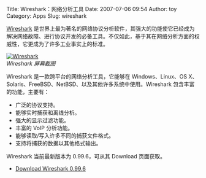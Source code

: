 Title: Wireshark：网络分析工具
Date: 2007-07-06 09:54
Author: toy
Category: Apps
Slug: wireshark

[Wireshark](http://www.wireshark.org/)
是世界上最为著名的网络协议分析软件，其强大的功能使它已经成为解决网络故障、进行协议开发的必备工具。不仅如此，基于其在网络分析方面的权威性，它更成为了许多工业事实上的标准。

[![Wireshark](http://i.linuxtoy.org/i/2007/07/wireshark_s.jpg)](http://i.linuxtoy.org/i/2007/07/wireshark.jpg)  
*Wireshark 屏幕截图*

Wireshark 是一款跨平台的网络分析工具，它能够在 Windows、Linux、OS
X、Solaris、FreeBSD、NetBSD、以及其他许多系统中使用。Wireshark
包含丰富的功能，主要有：

-   广泛的协议支持。
-   能够实时捕获和离线分析。
-   强大的显示过滤功能。
-   丰富的 VoIP 分析功能。
-   能够读取/写入许多不同的捕获文件格式。
-   支持将捕获的数据以其他格式输出。

Wireshark 当前最新版本为 0.99.6，可从其 Download 页面获取。

- [Download Wireshark 0.99.6](http://www.wireshark.org/download.html)
